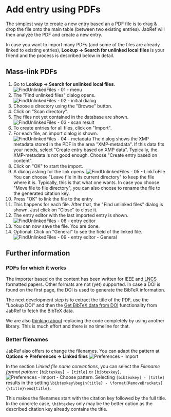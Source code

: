 # Add entry using PDFs

The simplest way to create a new entry based an a PDF file is to drag & drop the file onto the main table \(between two existing entries\). JabRef will then analyze the PDF and create a new entry.

In case you want to import many PDFs \(and some of the files are already linked to existing entries\),  **Lookup → Search for unlinked local files** is your friend and the process is described below in detail.

## Mass-link PDFs

1. Go to **Lookup → Search for unlinked local files**.
![FindUnlinkedFiles - 01 - menu](../.gitbook/assets/findunlinkedfiles-01-menu.png)
2. The "Find unlinked files" dialog opens.
![FindUnlinkedFiles - 02 - initial dialog](../.gitbook/assets/findunlinkedfiles-02-initial-dialog.png)
3. Choose a directory using the "Browse" button.
4. Click on "Scan directory".
5. The files not yet contained in the database are shown.
![FindUnlinkedFiles - 03 - scan result](../.gitbook/assets/findunlinkedfiles-03-scan-result.png)
6. To create entries for all files, click on "Import".
7. For each file, an import dialog is shown.
![FindUnlinkedFiles - 04 - metadata](../.gitbook/assets/findunlinkedfiles-04-metadata.png)
The dialog shows the XMP metadata stored in the PDF in the area "XMP-metadata". If this data fits your needs, select "Create entry based on XMP data". Typically, the XMP-metadata is not good enough. Choose "Create entry based on content".
8. Click on "OK" to start the import.
9. A dialog asking for the link opens.
![FindUnlinkedFiles - 05 - LinkToFile](../.gitbook/assets/findunlinkedfiles-05-linktofile.png)
You can choose "Leave file in its current directory" to keep the file where it is. Typically, this is that what one wants. In case you choose "Move file to file directory", you can also choose to rename the file to the generated citation key.
10. Press "OK" to link the file to the entry
11. This happens for each file. After that, the "Find unlinked files" dialog is shown. Just click on "Close" to close it.
12. The entry editor with the last imported entry is shown.
![FindUnlinkedFiles - 08 - entry editor](../.gitbook/assets/findunlinkedfiles-08-entry-editor.png)
13. You can now save the file. You are done.
14. Optional: Click on "General" to see the field of the linked file.
![FindUnlinkedFiles - 09 - entry editor - General](../.gitbook/assets/findunlinkedfiles-09-entry-editor-general.png)

## Further information

### PDFs for which it works

The importer based on the content has been written for IEEE and [LNCS](https://github.com/latextemplates/LNCS) formatted papers. Other formats are not \(yet\) supported. In case a DOI is found on the first page, the DOI is used to generate the BibTeX information.

The next development step is to extract the title of the PDF, use the "Lookup DOI" and then the [Get BibTeX data from DOI](../finding-sorting-and-cleaning-entries/getbibtexdatafromdoi.md) functionality from JabRef to fetch the BibTeX data.

We are also [thinking about](https://github.com/koppor/jabref/issues/169) replacing the code completely by using another library. This is much effort and there is no timeline for that.

### Better filenames

JabRef also offers to change the filenames. You can adapt the pattern at  **Options → Preferences →  Linked files**
![Preferences - Import](../.gitbook/assets/preferences-import.png)

In the section *Linked file name conventions*, you can select the *Filename format pattern*: `[bibtexkey] - [title]` or `[bibtexkey]`.
![Preferences - Import - Choose pattern](../.gitbook/assets/preferences-import-choose-pattern.png).
Selecting `[bibtexkey] - [title]` results in the setting `\bibtexkey\begin{title} - \format[RemoveBrackets]{\title}\end{title}`.

This makes the filenames start with the citation key followed by the full title. In the concrete case, `\bibtexkey` only may be the better option as the described citation key already contains the title.
